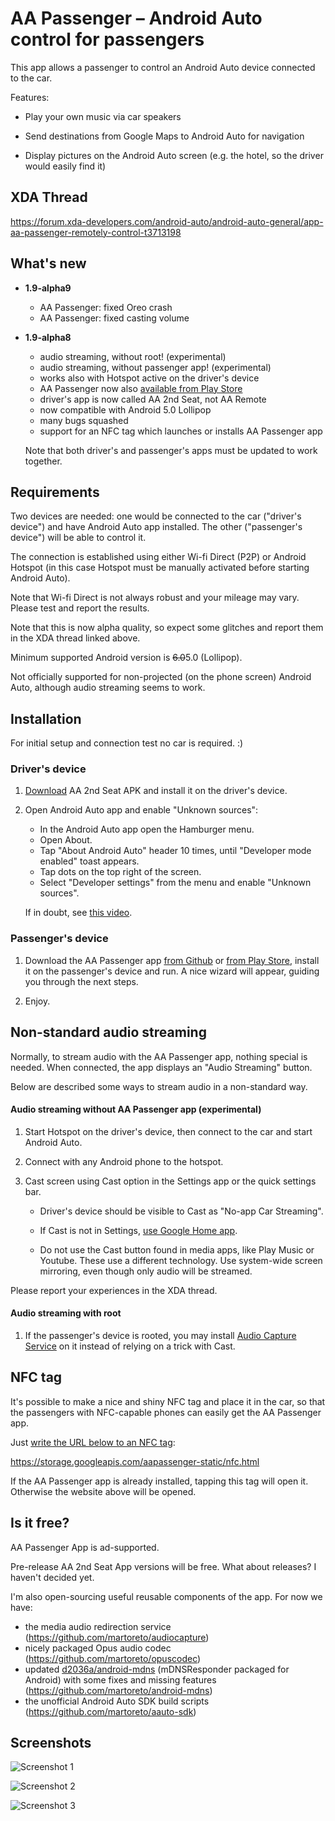 # AA Passenger – Android Auto control for passengers

This app allows a passenger to control an Android Auto device connected to the car.

Features:
 - Play your own music via car speakers

 - Send destinations from Google Maps to Android Auto for navigation

 - Display pictures on the Android Auto screen (e.g. the hotel, so the driver
   would easily find it)
   
## XDA Thread

https://forum.xda-developers.com/android-auto/android-auto-general/app-aa-passenger-remotely-control-t3713198

## What's new

- **1.9-alpha9**

    - AA Passenger: fixed Oreo crash
    - AA Passenger: fixed casting volume
    
- **1.9-alpha8**

    - audio streaming, without root! (experimental)
    - audio streaming, without passenger app! (experimental)
    - works also with Hotspot active on the driver's device
    - AA Passenger now also [available from Play Store](https://play.google.com/apps/testing/com.github.martoreto.aapassenger)
    - driver's app is now called AA 2nd Seat, not AA Remote
    - now compatible with Android 5.0 Lollipop
    - many bugs squashed
    - support for an NFC tag which launches or installs AA Passenger app

    Note that both driver's and passenger's apps must be updated to work
    together.

## Requirements
 
Two devices are needed: one would be connected to the car ("driver's device")
and have Android Auto app installed. The other ("passenger's device") will be
 able to control it.

The connection is established using either Wi-fi Direct (P2P) or Android Hotspot
(in this case Hotspot must be manually activated before starting Android Auto).

Note that Wi-fi Direct is not always robust and your mileage may vary.
Please test and report the results.

Note that this is now alpha quality, so expect some glitches and report them
in the XDA thread linked above.

Minimum supported Android version is ~~6.0~~5.0 (Lollipop).

Not officially supported for non-projected (on the phone screen) Android Auto,
although audio streaming seems to work.

## Installation

For initial setup and connection test no car is required. :)

### Driver's device
 
1. [Download](https://github.com/martoreto/aapassenger/releases) AA 2nd Seat APK
   and install it on the driver's device.
 
1. Open Android Auto app and enable "Unknown sources":

    - In the Android Auto app open the Hamburger menu.
    - Open About.
    - Tap "About Android Auto" header 10 times, until "Developer mode enabled" toast appears.
    - Tap dots on the top right of the screen.
    - Select "Developer settings" from the menu and enable "Unknown sources".
    
    If in doubt, see [this video](https://youtu.be/MjHpOaeOmOo).
 
### Passenger's device
 
1. Download the AA Passenger app [from Github](https://github.com/martoreto/aapassenger/releases)
   or [from Play Store](https://play.google.com/apps/testing/com.github.martoreto.aapassenger),
   install it on the passenger's device and run. A nice wizard will appear, guiding you through
   the next steps.

1. Enjoy.

## Non-standard audio streaming

Normally, to stream audio with the AA Passenger app, nothing special is needed.
When connected, the app displays an "Audio Streaming" button.

Below are described some ways to stream audio in a non-standard way.

#### Audio streaming without AA Passenger app (experimental)

1. Start Hotspot on the driver's device, then connect to the car and start Android Auto.

1. Connect with any Android phone to the hotspot.

1. Cast screen using Cast option in the Settings app or the quick settings bar.

   - Driver's device should be visible to Cast as "No-app Car Streaming".

   - If Cast is not in Settings,
     [use Google Home app](https://support.google.com/chromecast/answer/6059461?hl=en).

   - Do not use the Cast button found in media apps, like Play Music or Youtube.
     These use a different technology. Use system-wide screen mirroring,
     even though only audio will be streamed.

Please report your experiences in the XDA thread.

#### Audio streaming with root

1. If the passenger's device is rooted, you may install
   [Audio Capture Service](https://github.com/martoreto/audiocapture/releases)
   on it instead of relying on a trick with Cast.

## NFC tag

It's possible to make a nice and shiny NFC tag and place it in the car, so that the
passengers with NFC-capable phones can easily get the AA Passenger app.

Just [write the URL below to an NFC tag](https://www.tagstand.com/blog/nfc-how-guide-programming-url):

  https://storage.googleapis.com/aapassenger-static/nfc.html

If the AA Passenger app is already installed, tapping this tag will open it.
Otherwise the website above will be opened.

## Is it free?

AA Passenger App is ad-supported.

Pre-release AA 2nd Seat App versions will be free. What about releases? I haven't decided yet.

I'm also open-sourcing useful reusable components of the app. For now we have:
 - the media audio redirection service (https://github.com/martoreto/audiocapture)
 - nicely packaged Opus audio codec (https://github.com/martoreto/opuscodec)
 - updated [d2036a/android-mdns](https://github.com/d2036a/android-mdns)
   (mDNSResponder packaged for Android) with some fixes and missing features
   (https://github.com/martoreto/android-mdns)
 - the unofficial Android Auto SDK build scripts (https://github.com/martoreto/aauto-sdk)

## Screenshots

![Screenshot 1](media/audio2.png)

![Screenshot 2](media/nav1.png)

![Screenshot 3](media/sshot3.png)
